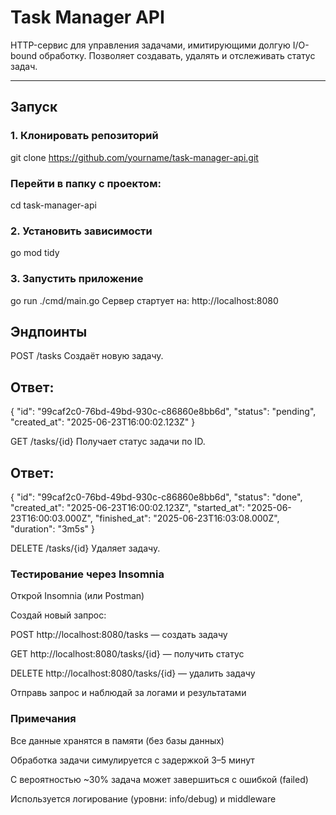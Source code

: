 # Task Manager API

HTTP-сервис для управления задачами, имитирующими долгую I/O-bound обработку. Позволяет создавать, удалять и отслеживать статус задач.

---

## Запуск

### 1. Клонировать репозиторий

git clone https://github.com/yourname/task-manager-api.git

### Перейти в папку с проектом:
cd task-manager-api

### 2. Установить зависимости

go mod tidy

### 3. Запустить приложение

go run ./cmd/main.go
Сервер стартует на: http://localhost:8080

## Эндпоинты
POST /tasks
Создаёт новую задачу.

## Ответ:

{
  "id": "99caf2c0-76bd-49bd-930c-c86860e8bb6d",
  "status": "pending",
  "created_at": "2025-06-23T16:00:02.123Z"
} 

GET /tasks/{id}
Получает статус задачи по ID.

## Ответ:

{
  "id": "99caf2c0-76bd-49bd-930c-c86860e8bb6d",
  "status": "done",
  "created_at": "2025-06-23T16:00:02.123Z",
  "started_at": "2025-06-23T16:00:03.000Z",
  "finished_at": "2025-06-23T16:03:08.000Z",
  "duration": "3m5s"
}


DELETE /tasks/{id}
Удаляет задачу.

### Тестирование через Insomnia

Открой Insomnia (или Postman)

Создай новый запрос:

POST http://localhost:8080/tasks — создать задачу

GET http://localhost:8080/tasks/{id} — получить статус

DELETE http://localhost:8080/tasks/{id} — удалить задачу

Отправь запрос и наблюдай за логами и результатами

### Примечания
Все данные хранятся в памяти (без базы данных)

Обработка задачи симулируется с задержкой 3–5 минут

С вероятностью ~30% задача может завершиться с ошибкой (failed)

Используется логирование (уровни: info/debug) и middleware

